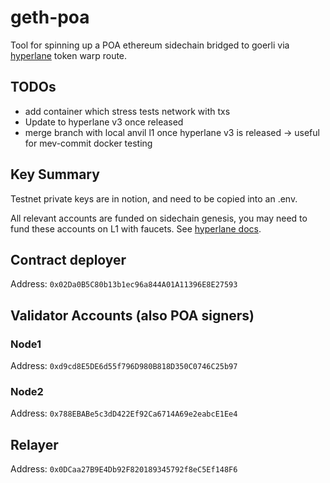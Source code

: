 # geth-poa

Tool for spinning up a POA ethereum sidechain bridged to goerli via [hyperlane](https://www.hyperlane.xyz/) token warp route.

## TODOs

* add container which stress tests network with txs
* Update to hyperlane v3 once released
* merge branch with local anvil l1 once hyperlane v3 is released -> useful for mev-commit docker testing 

## Key Summary

Testnet private keys are in notion, and need to be copied into an .env.

All relevant accounts are funded on sidechain genesis, you may need to fund these accounts on L1 with faucets. See [hyperlane docs](https://docs.hyperlane.xyz/docs/deploy/deploy-hyperlane#1.-setup-keys).

## Contract deployer

Address:    `0x02Da0B5C80b13b1ec96a844A01A11396E8E27593`

## Validator Accounts (also POA signers)

### Node1

Address:     `0xd9cd8E5DE6d55f796D980B818D350C0746C25b97`

### Node2

Address:     `0x788EBABe5c3dD422Ef92Ca6714A69e2eabcE1Ee4`

## Relayer

Address:     `0x0DCaa27B9E4Db92F820189345792f8eC5Ef148F6`


